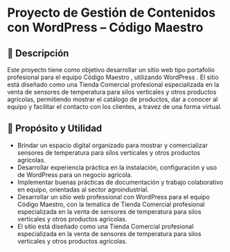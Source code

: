 # Proyecto de Gestión de Contenidos con WordPress – Código Maestro 

## 📌 Descripción
Este proyecto tiene como objetivo desarrollar un sitio web tipo portafolio profesional para el equipo Código Maestro , utilizando WordPress .
El sitio está diseñado como una Tienda Comercial profesional especializada en la venta de sensores de temperatura para silos verticales y otros productos agrícolas, permitiendo mostrar el catálogo de productos, dar a conocer al equipo y facilitar el contacto con los clientes, a travez de una forma virtual.

## 🚀 Propósito y Utilidad
- Brindar un espacio digital organizado para mostrar y comercializar sensores de temperatura para silos verticales y otros productos agrícolas.
- Desarrollar experiencia práctica en la instalación, configuración y uso de WordPress para un negocio agrícola.
- Implementar buenas prácticas de documentación y trabajo colaborativo en equipo, orientadas al sector agroindustrial.
- Desarrollar un sitio web professional con WordPress para el equipo Código Maestro, con la tematica de Tienda Comercial profesional especializada en la venta de sensores de temperatura para silos verticales y otros productos agrícolas.
- El sitio está diseñado como una Tienda Comercial profesional especializada en la venta de sensores de temperatura para silos verticales y otros productos agrícolas.